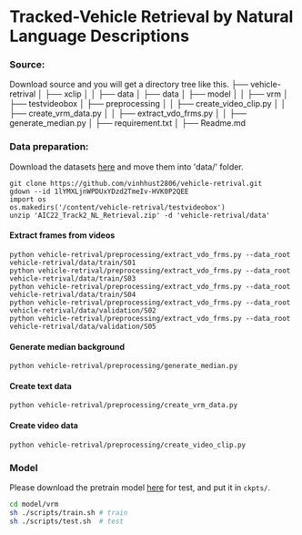 # Tracked-Vehicle Retrieval by Natural Language Descriptions

### Source:
Download source and you will get a directory tree like this.
├── vehicle-retrival 
│   ├── xclip
│   │   ├── data
│   ├── data
│   ├── model
│   │   ├── vrm
│   ├── testvideobox
│   ├── preprocessing
│   │   ├── create_video_clip.py
│   │   ├── create_vrm_data.py
│   │   ├── extract_vdo_frms.py
│   │   ├── generate_median.py
│   ├── requirement.txt
│   ├── Readme.md
### Data preparation:
Download the datasets [here](https://drive.google.com/file/d/1lYMXLjnWPDUxYDzd2TmeIv-HVK0P2QEE/view) and move them into 'data/' folder.
```
git clone https://github.com/vinhhust2806/vehicle-retrival.git
gdown --id 1lYMXLjnWPDUxYDzd2TmeIv-HVK0P2QEE
import os
os.makedirs('/content/vehicle-retrival/testvideobox')
unzip 'AIC22_Track2_NL_Retrieval.zip' -d 'vehicle-retrival/data' 
```
#### Extract frames from videos
```
python vehicle-retrival/preprocessing/extract_vdo_frms.py --data_root vehicle-retrival/data/train/S01
python vehicle-retrival/preprocessing/extract_vdo_frms.py --data_root vehicle-retrival/data/train/S03
python vehicle-retrival/preprocessing/extract_vdo_frms.py --data_root vehicle-retrival/data/train/S04
python vehicle-retrival/preprocessing/extract_vdo_frms.py --data_root vehicle-retrival/data/validation/S02
python vehicle-retrival/preprocessing/extract_vdo_frms.py --data_root vehicle-retrival/data/validation/S05
```
#### Generate median background
```
python vehicle-retrival/preprocessing/generate_median.py
```
#### Create text data
```
python vehicle-retrival/preprocessing/create_vrm_data.py
```
#### Create video data
```
python vehicle-retrival/preprocessing/create_video_clip.py
```
### Model
Please download the pretrain model [here](https://drive.google.com/drive/folders/19CcSZ-7Hvf0VwiWOes1xr8j499w4TToM?usp=sharing) for test, and put it in `ckpts/`.

```bash
cd model/vrm
sh ./scripts/train.sh # train
sh ./scripts/test.sh  # test
```
